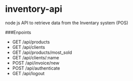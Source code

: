 # inventory-api
node js API to retrieve data from the Inventary system (POS)

###Enpoints
- GET /api/products
- GET /api/clients
- GET /api/products/most_sold
- GET /api/clients/:name
- POST /api/invoice/new
- POST /api/authenticate
- GET /api/logout

